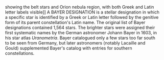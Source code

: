 showing the belt stars and Orion nebula region, with both Greek and Latin letter labels visible]] A BAYER DESIGNATION is a stellar designation in which a specific star is identified by a Greek or Latin letter followed by the genitive form of its parent constellation's Latin name. The original list of Bayer designations contained 1,564 stars. The brighter stars were assigned their first systematic names by the German astronomer Johann Bayer in 1603, in his star atlas _Uranometria_. Bayer catalogued only a few stars too far south to be seen from Germany, but later astronomers (notably Lacaille and Gould) supplemented Bayer's catalog with entries for southern constellations.
